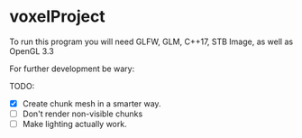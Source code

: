 # voxelProject

To run this program you will need GLFW, GLM, C++17, STB Image, as well as
OpenGL 3.3

For further development be wary:

TODO:
- [x] Create chunk mesh in a smarter way.
- [ ] Don't render non-visible chunks
- [ ] Make lighting actually work.
